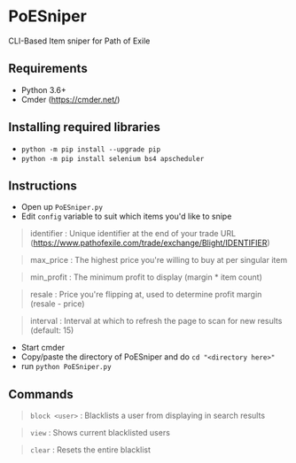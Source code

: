 # PoESniper
 CLI-Based Item sniper for Path of Exile

## Requirements
* Python 3.6+
* Cmder (https://cmder.net/)

## Installing required libraries
* `python -m pip install --upgrade pip`
* `python -m pip install selenium bs4 apscheduler`

## Instructions
* Open up `PoESniper.py`
* Edit `config` variable to suit which items you'd like to snipe
> identifier : Unique identifier at the end of your trade URL (https://www.pathofexile.com/trade/exchange/Blight/IDENTIFIER)
 
> max_price : The highest price you're willing to buy at per singular item

> min_profit : The minimum profit to display (margin * item count)
 
> resale : Price you're flipping at, used to determine profit margin (resale - price)
 
> interval : Interval at which to refresh the page to scan for new results (default: 15)

* Start cmder
* Copy/paste the directory of PoESniper and do `cd "<directory here>"`
* run `python PoESniper.py`

## Commands
> `block <user>` : Blacklists a user from displaying in search results

> `view` : Shows current blacklisted users

> `clear` : Resets the entire blacklist
